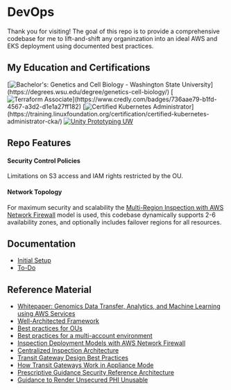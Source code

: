 # DevOps
Thank you for visiting! The goal of this repo is to provide a comprehensive codebase for me to lift-and-shift any organinzation into an ideal AWS and EKS deployment using documented best practices.

## My Education and Certifications
[![Bachelor's: Genetics and Cell Biology - Washington State University](https://img.shields.io/badge/Bachelor's-Genetics_and_Cell_Biology_--_WSU_(Currently_Pursuing)-rgb(152,36,49))](https://degrees.wsu.edu/degree/genetics-cell-biology/) [![Terraform Associate](https://img.shields.io/badge/Certificate-HashiCorp_Certified:_Terraform_Associate-rgb(115,73,182))](https://www.credly.com/badges/736aae79-b1fd-4567-a3d2-d1e1a27ff182) [![Certified Kubernetes Administrator](https://img.shields.io/badge/Certificate-Certified_Kubernetes_Administrator-rgb(77,134,235))](https://training.linuxfoundation.org/certification/certified-kubernetes-administrator-cka/) [![Unity Prototyping UW](https://img.shields.io/badge/Certificate-Specialization_in_Game_Prototyping_with_Unity-white)](https://badgr.com/public/assertions/HtqMeP7NSSaEzOeMzOowCA)

## Repo Features

#### Security Control Policies
Limitations on S3 access and IAM rights restricted by the OU.

#### Network Topology
For maximum security and scalability the [Multi-Region Inspection with AWS Network Firewall](https://d1.awsstatic.com/architecture-diagrams/ArchitectureDiagrams/inspection-deployment-models-with-AWS-network-firewall-ra.pdf) model is used, this codebase dynamically supports 2-6 availability zones, and optionally includes failover regions for all resources.

## Documentation
- [Initial Setup](./documentation/initial_setup.md)
- [To-Do](./documentation/to_do.md)

## Reference Material
- [Whitepaper: Genomics Data Transfer, Analytics, and Machine Learning using AWS Services](https://aws.amazon.com/blogs/industries/whitepaper-genomics-data-transfer-analytics-and-machine-learning-using-aws-services/)
- [Well-Architected Framework](https://docs.aws.amazon.com/wellarchitected/latest/security-pillar/welcome.html)
- [Best practices for OUs](https://docs.aws.amazon.com/organizations/latest/userguide/orgs_manage_ous_best_practices.html)
- [Best practices for a multi-account environment](https://docs.aws.amazon.com/organizations/latest/userguide/orgs_best-practices.html)
- [Inspection Deployment Models with AWS Network Firewall](https://d1.awsstatic.com/architecture-diagrams/ArchitectureDiagrams/inspection-deployment-models-with-AWS-network-firewall-ra.pdf)
- [Centralized Inspection Architecture](https://aws.amazon.com/blogs/networking-and-content-delivery/centralized-inspection-architecture-with-aws-gateway-load-balancer-and-aws-transit-gateway/)
- [Transit Gateway Design Best Practices](https://docs.aws.amazon.com/vpc/latest/tgw/tgw-best-design-practices.html)
- [How Transit Gateways Work in Appliance Mode](https://docs.aws.amazon.com/vpc/latest/tgw/how-transit-gateways-work.html#transit-gateway-appliance-scenario)
- [Prescriptive Guidance Security Reference Architecture](https://docs.aws.amazon.com/prescriptive-guidance/latest/security-reference-architecture/org-management.html)
- [Guidance to Render Unsecured PHI Unusable](https://www.hhs.gov/hipaa/for-professionals/breach-notification/guidance/index.html)